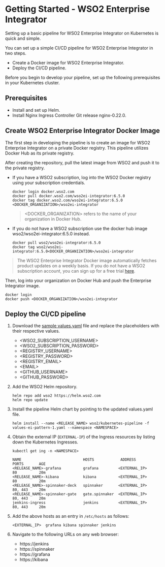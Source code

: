 # Getting Started - WSO2 Enterprise Integrator

Setting up a basic pipeline for WSO2 Enterprise Integrator on Kubernetes is quick and simple.

You can set up a simple CI/CD pipeline for WSO2 Enterprise Integrator in two steps.
- Create a Docker image for WSO2 Enterprise Integrator.
- Deploy the CI/CD pipeline.

Before you begin to develop your pipeline, set up the following prerequisites in your Kubernetes cluster.

## Prerequisites

- Install and set up Helm.
- Install Nginx Ingress Controller Git release nginx-0.22.0.


## Create WSO2 Enterprise Integrator Docker Image

The first step in developing the pipeline is to create an image for WSO2 Enterprise Integrator on a private Docker registry. This pipeline utilizes Docker Hub as its private registry.

After creating the repository, pull the latest image from WSO2 and push it to the private registry.

- If you have a WSO2 subscription, log into the WSO2 Docker registry using your subscription credentials.

    ```
    docker login docker.wso2.com
    docker pull docker.wso2.com/wso2ei-integrator:6.5.0
    docker tag docker.wso2.com/wso2ei-integrator:6.5.0 <DOCKER_ORGANIZATION>/wso2ei-integrator
    ```

    ><DOCKER_ORGANIZATION> refers to the name of your organization in Docker Hub.

- If you do not have a WSO2 subscription use the docker hub image wso2/wso2ei-integrator:6.5.0 instead.

    ```
    docker pull wso2/wso2ei-integrator:6.5.0
    docker tag wso2/wso2ei-integrator:6.5.0<DOCKER_ORGANIZATION>/wso2ei-integrator
    ```

> The WSO2 Enterprise Integrator Docker image automatically fetches product updates on a weekly basis. If you do not have a WSO2 subscription account, you can sign up for a free trial [here](https://wso2.com/subscription).

Then, log into your organization on Docker Hub and push the Enterprise Integrator image.

```
docker login
docker push <DOCKER_ORGANIZATION>/wso2ei-integrator
```

## Deploy the CI/CD pipeline

1. Download the [sample values.yaml](../samples/values-ei-pattern-1.yaml) file and replace the placeholders with their respective values.

    - <WSO2_SUBSCRIPTION_USERNAME>
    - <WSO2_SUBSCRIPTION_PASSWORD>
    - <REGISTRY_USERNAME>
    - <REGISTRY_PASSWORD>
    - <REGISTRY_EMAIL>
    - \<EMAIL>
    - <GITHUB_USERNAME>
    - <GITHUB_PASSWORD>

2. Add the WSO2 Helm repository.

    ```
    helm repo add wso2 https://helm.wso2.com
    helm repo update
    ```

3. Install the pipeline Helm chart by pointing to the updated values.yaml file.

    ```
    helm install --name <RELEASE_NAME> wso2/kubernetes-pipeline -f values-ei-pattern-1.yaml --namespace <NAMESPACE>
    ```

4. Obtain the external IP (`EXTERNAL-IP`) of the Ingress resources by listing down the Kubernetes Ingresses.

    ```
    kubectl get ing -n <NAMESPACE>

    NAME                            HOSTS            ADDRESS            PORTS       AGE
    <RELEASE_NAME>-grafana          grafana         <EXTERNAL_IP>       80          20m
    <RELEASE_NAME>-kibana           kibana          <EXTERNAL_IP>       80          20m
    <RELEASE_NAME>-spinnaker-deck   spinnaker       <EXTERNAL_IP>       80, 443     20m
    <RELEASE_NAME>-spinnaker-gate   gate.spinnaker  <EXTERNAL_IP>       80, 443     20m
    jenkins-ingress                 jenkins         <EXTERNAL_IP>       80, 443     20m
    ```

5. Add the above hosts as an entry in `/etc/hosts` as follows:
    ```
    <EXTERNAL_IP>  grafana kibana spinnaker jenkins
    ```

6. Navigate to the following URLs on any web browser:
    - https://jenkins
    - https://spinnaker
    - https://grafana
    - https://kibana
